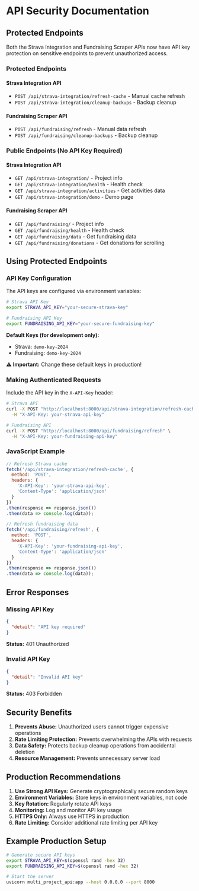 # API Security Documentation

## Protected Endpoints

Both the Strava Integration and Fundraising Scraper APIs now have API key protection on sensitive endpoints to prevent unauthorized access.

### Protected Endpoints

#### Strava Integration API
- `POST /api/strava-integration/refresh-cache` - Manual cache refresh
- `POST /api/strava-integration/cleanup-backups` - Backup cleanup

#### Fundraising Scraper API  
- `POST /api/fundraising/refresh` - Manual data refresh
- `POST /api/fundraising/cleanup-backups` - Backup cleanup

### Public Endpoints (No API Key Required)

#### Strava Integration API
- `GET /api/strava-integration/` - Project info
- `GET /api/strava-integration/health` - Health check
- `GET /api/strava-integration/activities` - Get activities data
- `GET /api/strava-integration/demo` - Demo page

#### Fundraising Scraper API
- `GET /api/fundraising/` - Project info
- `GET /api/fundraising/health` - Health check
- `GET /api/fundraising/data` - Get fundraising data
- `GET /api/fundraising/donations` - Get donations for scrolling

## Using Protected Endpoints

### API Key Configuration

The API keys are configured via environment variables:

```bash
# Strava API Key
export STRAVA_API_KEY="your-secure-strava-key"

# Fundraising API Key  
export FUNDRAISING_API_KEY="your-secure-fundraising-key"
```

**Default Keys (for development only):**
- Strava: `demo-key-2024`
- Fundraising: `demo-key-2024`

⚠️ **Important:** Change these default keys in production!

### Making Authenticated Requests

Include the API key in the `X-API-Key` header:

```bash
# Strava API
curl -X POST "http://localhost:8000/api/strava-integration/refresh-cache" \
  -H "X-API-Key: your-strava-api-key"

# Fundraising API
curl -X POST "http://localhost:8000/api/fundraising/refresh" \
  -H "X-API-Key: your-fundraising-api-key"
```

### JavaScript Example

```javascript
// Refresh Strava cache
fetch('/api/strava-integration/refresh-cache', {
  method: 'POST',
  headers: {
    'X-API-Key': 'your-strava-api-key',
    'Content-Type': 'application/json'
  }
})
.then(response => response.json())
.then(data => console.log(data));

// Refresh fundraising data
fetch('/api/fundraising/refresh', {
  method: 'POST', 
  headers: {
    'X-API-Key': 'your-fundraising-api-key',
    'Content-Type': 'application/json'
  }
})
.then(response => response.json())
.then(data => console.log(data));
```

## Error Responses

### Missing API Key
```json
{
  "detail": "API key required"
}
```
**Status:** 401 Unauthorized

### Invalid API Key
```json
{
  "detail": "Invalid API key"
}
```
**Status:** 403 Forbidden

## Security Benefits

1. **Prevents Abuse:** Unauthorized users cannot trigger expensive operations
2. **Rate Limiting Protection:** Prevents overwhelming the APIs with requests
3. **Data Safety:** Protects backup cleanup operations from accidental deletion
4. **Resource Management:** Prevents unnecessary server load

## Production Recommendations

1. **Use Strong API Keys:** Generate cryptographically secure random keys
2. **Environment Variables:** Store keys in environment variables, not code
3. **Key Rotation:** Regularly rotate API keys
4. **Monitoring:** Log and monitor API key usage
5. **HTTPS Only:** Always use HTTPS in production
6. **Rate Limiting:** Consider additional rate limiting per API key

## Example Production Setup

```bash
# Generate secure API keys
export STRAVA_API_KEY=$(openssl rand -hex 32)
export FUNDRAISING_API_KEY=$(openssl rand -hex 32)

# Start the server
uvicorn multi_project_api:app --host 0.0.0.0 --port 8000
```

